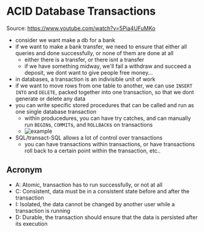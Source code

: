 # ACID Database Transactions

Source: https://www.youtube.com/watch?v=5Pia4UFuMKo

- consider we want make a db for a bank
- if we want to make a bank transfer, we need to ensure that either all queries and done successfully, or none of them are done at all
  - either there is a transfer, or there isnt a transfer
  - if we have something midway, we'll fail a withdraw and succeed a deposit, we dont want to give people free money...
- in databases, a transaction is an indivisible unit of work
- if we want to move rows from one table to another, we can use `INSERT INTO` and `DELETE`, packed together into one transaction, so that we dont generate or delete any data
- you can write specific stored procedures that can be called and run as one single database transaction
  - within producedures, you can have try catches, and can manually run `BEGIN`s, `COMMIT`s, and `ROLLBACK`s on transactions
  - ![example](https://i.imgur.com/i2ML3e1.png)
- SQL/transact-SQL allows a lot of control over transactions
  - you can have transactions within transactions, or have transactions roll back to a certain point within the transaction, etc..

## Acronym
- A: Atomic, transaction has to run successfully, or not at all
- C: Consistent, data must be in a consistent state before and after the transaction
- I: Isolated, the data cannot be changed by another user while a transaction is running
- D: Durable, the transaction should ensure that the data is persisted after its execution
